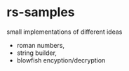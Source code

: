 # rs-samples
small implementations of different ideas
- roman numbers,
- string builder,
- blowfish encyption/decryption